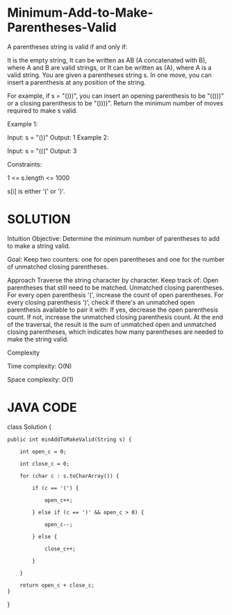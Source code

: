 # Minimum-Add-to-Make-Parentheses-Valid

A parentheses string is valid if and only if:

It is the empty string,
It can be written as AB (A concatenated with B), where A and B are valid strings, or
It can be written as (A), where A is a valid string.
You are given a parentheses string s. In one move, you can insert a parenthesis at any position of the string.

For example, if s = "()))", you can insert an opening parenthesis to be "(()))" or a closing parenthesis to be "())))".
Return the minimum number of moves required to make s valid.

 

Example 1:

Input: s = "())"
Output: 1
Example 2:

Input: s = "((("
Output: 3
 

Constraints:

1 <= s.length <= 1000

s[i] is either '(' or ')'.

# SOLUTION

Intuition
Objective: Determine the minimum number of parentheses to add to make a string valid.

Goal: Keep two counters: one for open parentheses and one for the number of unmatched closing parentheses.

Approach
Traverse the string character by character.
Keep track of:
Open parentheses that still need to be matched.
Unmatched closing parentheses.
For every open parenthesis '(', increase the count of open parentheses.
For every closing parenthesis ')', check if there's an unmatched open parenthesis available to pair it with:
If yes, decrease the open parenthesis count.
If not, increase the unmatched closing parenthesis count.
At the end of the traversal, the result is the sum of unmatched open and unmatched closing parentheses, which indicates how many parentheses are needed to make the string valid.

Complexity

Time complexity: O(N)

Space complexity: O(1)

# JAVA CODE

class Solution {

    public int minAddToMakeValid(String s) {
    
        int open_c = 0;
        
        int close_c = 0;

        for (char c : s.toCharArray()) {
        
            if (c == '(') {
            
                open_c++;
                
            } else if (c == ')' && open_c > 0) {
            
                open_c--;
                
            } else {
            
                close_c++;
                
            }
            
        }
        
        return open_c + close_c;
    }
}
